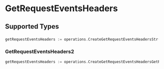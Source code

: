 # GetRequestEventsHeaders


## Supported Types

### 

```go
getRequestEventsHeaders := operations.CreateGetRequestEventsHeadersStr(string{/* values here */})
```

### GetRequestEventsHeaders2

```go
getRequestEventsHeaders := operations.CreateGetRequestEventsHeadersGetRequestEventsHeaders2(operations.GetRequestEventsHeaders2{/* values here */})
```

